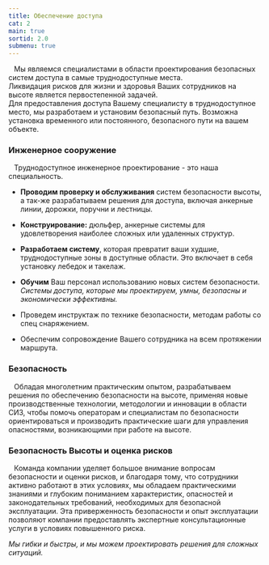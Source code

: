 ```yaml
---
title: Обеспечение доступа
cat: 2
main: true
sortid: 2.0
submenu: true
---
```


` ` Мы являемся специалистами в области проектирования безопасных систем доступа в самые труднодоступные места.  
Ликвидация рисков для жизни и здоровья Ваших сотрудников на высоте является первостепенной задачей.   
Для предоставления доступа Вашему специалисту в труднодоступное место, мы разработаем и установим безопасный путь. Возможна установка временного или постоянного, безопасного пути на вашем объекте.


### Инженерное сооружение

` ` Труднодоступное инженерное проектирование - это наша специальность.   
- **Проводим проверку и обслуживания** систем безопасности высоты, а так-же разрабатываем решения для доступа, включая анкерные линии, дорожки, поручни и лестницы.  
- **Конструирование:** дюльфер, анкерные системы для удовлетворения наиболее сложных или удаленных структур.   
- **Разработаем систему**, которая превратит ваши худшие, труднодоступные зоны в доступные области. Это включает в себя установку лебедок и такелаж.  
- **Обучим** Ваш персонал использованию новых систем безопасности.   
*Системы доступа, которые мы проектируем, умны, безопасны и экономически эффективны.* 

- Проведем инструктаж по технике безопасности, методам работы со спец снаряжением.
- Обеспечим сопровождение Вашего сотрудника на всем протяжении маршрута. 
 
### Безопасность

` ` Обладая многолетним практическим опытом, разрабатываем решения по обеспечению безопасности на высоте, применяя новые производственные технологии, методологии и инновации в области СИЗ, чтобы помочь операторам и специалистам по безопасности ориентироваться и производить практические шаги для управления опасностями, возникающими при работе на высоте.

### Безопасность Высоты и оценка рисков

` ` Команда компании уделяет большое внимание вопросам безопасности и оценки рисков, и благодаря тому, что сотрудники активно работают в этих условиях, мы обладаем практическими знаниями и глубоким пониманием характеристик, опасностей и законодательных требований, необходимых для безопасной эксплуатации. Эта приверженность безопасности и опыт эксплуатации позволяют компании предоставлять экспертные консультационные услуги в условиях повышенного риска.

*Мы гибки и быстры, и мы можем проектировать решения для сложных ситуаций.*
